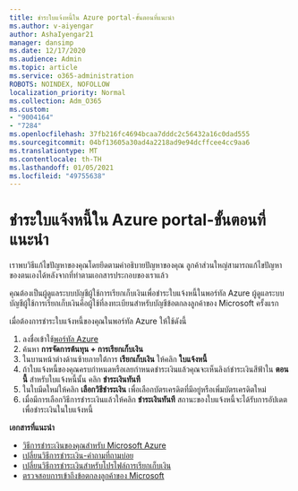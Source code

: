```yaml
---
title: ชำระใบแจ้งหนี้ใน Azure portal-ขั้นตอนที่แนะนำ
ms.author: v-aiyengar
author: AshaIyengar21
manager: dansimp
ms.date: 12/17/2020
ms.audience: Admin
ms.topic: article
ms.service: o365-administration
ROBOTS: NOINDEX, NOFOLLOW
localization_priority: Normal
ms.collection: Adm_O365
ms.custom:
- "9004164"
- "7284"
ms.openlocfilehash: 37fb216fc4694bcaa7dddc2c56432a16c0dad555
ms.sourcegitcommit: 04bf13605a30ad4a2218ad9e94dcffcee4cc9aa6
ms.translationtype: MT
ms.contentlocale: th-TH
ms.lasthandoff: 01/05/2021
ms.locfileid: "49755638"
---
```

# <a name="pay-invoice-in-azure-portal---recommended-steps"></a>ชำระใบแจ้งหนี้ใน Azure portal-ขั้นตอนที่แนะนำ

เราพบวิธีแก้ไขปัญหาของคุณโดยยึดตามคำอธิบายปัญหาของคุณ ลูกค้าส่วนใหญ่สามารถแก้ไขปัญหาของตนเองได้หลังจากที่ทำตามเอกสารประกอบของเราแล้ว

คุณต้องเป็นผู้ดูแลระบบบัญชีผู้ใช้การเรียกเก็บเงินเพื่อชำระใบแจ้งหนี้ในพอร์ทัล Azure ผู้ดูแลระบบบัญชีผู้ใช้การเรียกเก็บเงินคือผู้ใช้ที่ลงทะเบียนสำหรับบัญชีข้อตกลงลูกค้าของ Microsoft ครั้งแรก 

เมื่อต้องการชำระใบแจ้งหนี้ของคุณในพอร์ทัล Azure ให้ใช้ดังนี้ 

1. ลงชื่อเข้าใช้[พอร์ทัล Azure](https://portal.azure.com/)
1. ค้นหา **การจัดการต้นทุน + การเรียกเก็บเงิน**
1. ในบานหน้าต่างด้านซ้ายภายใต้การ **เรียกเก็บเงิน** ให้คลิก **ใบแจ้งหนี้**
1. ถ้าใบแจ้งหนี้ของคุณครบกำหนดหรือเลยกำหนดชำระเงินแล้วคุณจะเห็นลิงก์ชำระเงินสีฟ้าใน **ตอนนี้** สำหรับใบแจ้งหนี้นั้น คลิก **ชำระเงินทันที**
1. ในใบมีดใหม่ให้คลิก **เลือกวิธีชำระเงิน** เพื่อเลือกบัตรเครดิตที่มีอยู่หรือเพิ่มบัตรเครดิตใหม่
1. เมื่อมีการเลือกวิธีการชำระเงินแล้วให้คลิก **ชำระเงินทันที**
สถานะของใบแจ้งหนี้จะได้รับการอัปเดตเพื่อชำระเงินในใบแจ้งหนี้

**เอกสารที่แนะนำ**

- [วิธีการชำระเงินของคุณสำหรับ Microsoft Azure](https://docs.microsoft.com/azure/cost-management-billing/understand/pay-bill)
- [เปลี่ยนวิธีการชำระเงิน-คำถามที่ถามบ่อย](https://docs.microsoft.com/azure/billing/billing-how-to-change-credit-card?WT.mc_id=Portal-Microsoft_Azure_Support#frequently-asked-questions)
- [เปลี่ยนวิธีการชำระเงินสำหรับโปรไฟล์การเรียกเก็บเงิน](https://docs.microsoft.com/azure/cost-management-billing/manage/change-credit-card?WT.mc_id=Portal-Microsoft_Azure_Support#manage-credit-cards-for-a-microsoft-customer-agreement)
- [ตรวจสอบการเข้าถึงข้อตกลงลูกค้าของ Microsoft](https://docs.microsoft.com/azure/cost-management-billing/manage/change-credit-card?WT.mc_id=Portal-Microsoft_Azure_Support%22%20%5Cl%20%22manage-credit-cards-for-a-microsoft-customer-agreement%22%20%5Ct%20%22_blank#check-the-type-of-your-account)